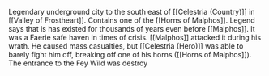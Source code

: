 Legendary underground city to the south east of [[Celestria (Country)]] in [[Valley of Frostheart]]. Contains one of the [[Horns of Malphos]]. Legend says that is has existed for thousands of years even before [[Malphos]]. It was a Faerie safe haven in times of crisis. [[Malphos]] attacked it during his wrath. He caused mass casualties, but [[Celestria (Hero)]] was able to barely fight him off, breaking off one of his horns ([[Horns of Malphos]]). The entrance to the Fey Wild was destroy